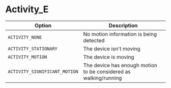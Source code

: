 # Activity_E

Option|Description
-|-
`ACTIVITY_NONE`|No motion information is being detected
`ACTIVITY_STATIONARY`|The device isn't moving
`ACTIVITY_MOTION`|The device is moving
`ACTIVITY_SIGNIFICANT_MOTION`|The device has enough motion to be considered as walking/running